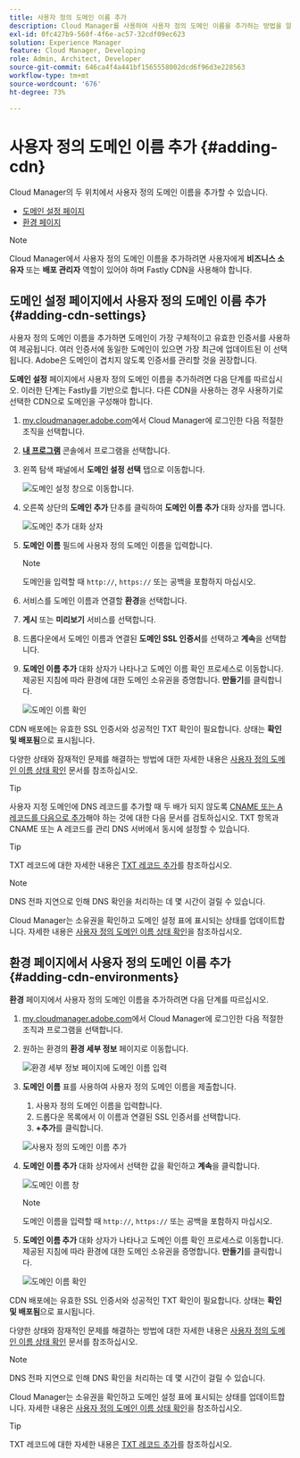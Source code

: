 ```yaml
---
title: 사용자 정의 도메인 이름 추가
description: Cloud Manager를 사용하여 사용자 정의 도메인 이름을 추가하는 방법을 알아봅니다.
exl-id: 0fc427b9-560f-4f6e-ac57-32cdf09ec623
solution: Experience Manager
feature: Cloud Manager, Developing
role: Admin, Architect, Developer
source-git-commit: 646ca4f4a441bf1565558002dcd6f96d3e228563
workflow-type: tm+mt
source-wordcount: '676'
ht-degree: 73%

---
```



# 사용자 정의 도메인 이름 추가 {#adding-cdn}

Cloud Manager의 두 위치에서 사용자 정의 도메인 이름을 추가할 수 있습니다.

* [도메인 설정 페이지](#adding-cdn-settings)
* [환경 페이지](#adding-cdn-environments)

>[!NOTE]
>
>Cloud Manager에서 사용자 정의 도메인 이름을 추가하려면 사용자에게 **비즈니스 소유자** 또는 **배포 관리자** 역할이 있어야 하며 Fastly CDN을 사용해야 합니다.

## 도메인 설정 페이지에서 사용자 정의 도메인 이름 추가 {#adding-cdn-settings}

사용자 정의 도메인 이름을 추가하면 도메인이 가장 구체적이고 유효한 인증서를 사용하여 제공됩니다. 여러 인증서에 동일한 도메인이 있으면 가장 최근에 업데이트된 이 선택됩니다. Adobe은 도메인이 겹치지 않도록 인증서를 관리할 것을 권장합니다.

**도메인 설정** 페이지에서 사용자 정의 도메인 이름을 추가하려면 다음 단계를 따르십시오. 이러한 단계는 Fastly를 기반으로 합니다. 다른 CDN을 사용하는 경우 사용하기로 선택한 CDN으로 도메인을 구성해야 합니다.

1. [my.cloudmanager.adobe.com](https://my.cloudmanager.adobe.com/)에서 Cloud Manager에 로그인한 다음 적절한 조직을 선택합니다.

1. **[내 프로그램](/help/implementing/cloud-manager/navigation.md#my-programs)** 콘솔에서 프로그램을 선택합니다.

1. 왼쪽 탐색 패널에서 **도메인 설정 선택** 탭으로 이동합니다.

   ![도메인 설정 창](/help/implementing/cloud-manager/assets/cdn/cdn-create.png)으로 이동합니다.

1. 오른쪽 상단의 **도메인 추가** 단추를 클릭하여 **도메인 이름 추가** 대화 상자를 엽니다.

   ![도메인 추가 대화 상자](/help/implementing/cloud-manager/assets/cdn/add-cdn1.png)

1. **도메인 이름** 필드에 사용자 정의 도메인 이름을 입력합니다.

   >[!NOTE]
   >
   >도메인을 입력할 때 `http://`, `https://` 또는 공백을 포함하지 마십시오.

1. 서비스를 도메인 이름과 연결할 **환경**&#x200B;을 선택합니다.

1. **게시** 또는 **미리보기** 서비스를 선택합니다.

1. 드롭다운에서 도메인 이름과 연결된 **도메인 SSL 인증서**&#x200B;를 선택하고 **계속**&#x200B;을 선택합니다.

1. **도메인 이름 추가** 대화 상자가 나타나고 도메인 이름 확인 프로세스로 이동합니다. 제공된 지침에 따라 환경에 대한 도메인 소유권을 증명합니다. **만들기**&#x200B;를 클릭합니다.

   ![도메인 이름 확인](/help/implementing/cloud-manager/assets/cdn/cdn-create6.png)

CDN 배포에는 유효한 SSL 인증서와 성공적인 TXT 확인이 필요합니다. 상태는 **확인 및 배포됨**&#x200B;으로 표시됩니다.

다양한 상태와 잠재적인 문제를 해결하는 방법에 대한 자세한 내용은 [사용자 정의 도메인 이름 상태 확인](/help/implementing/cloud-manager/custom-domain-names/check-domain-name-status.md) 문서를 참조하십시오.

>[!TIP]
>
>사용자 지정 도메인에 DNS 레코드를 추가할 때 두 배가 되지 않도록 [CNAME 또는 A 레코드를 다음으로 추가](/help/implementing/cloud-manager/custom-domain-names/configure-dns-settings.md)해야 하는 것에 대한 다음 문서를 검토하십시오. TXT 항목과 CNAME 또는 A 레코드를 관리 DNS 서버에서 동시에 설정할 수 있습니다.

>[!TIP]
>
>TXT 레코드에 대한 자세한 내용은 [TXT 레코드 추가](/help/implementing/cloud-manager/custom-domain-names/add-text-record.md)를 참조하십시오.

>[!NOTE]
>
>DNS 전파 지연으로 인해 DNS 확인을 처리하는 데 몇 시간이 걸릴 수 있습니다.
>
>Cloud Manager는 소유권을 확인하고 도메인 설정 표에 표시되는 상태를 업데이트합니다. 자세한 내용은 [사용자 정의 도메인 이름 상태 확인](/help/implementing/cloud-manager/custom-domain-names/check-domain-name-status.md)을 참조하십시오.

## 환경 페이지에서 사용자 정의 도메인 이름 추가 {#adding-cdn-environments}

**환경** 페이지에서 사용자 정의 도메인 이름을 추가하려면 다음 단계를 따르십시오.

1. [my.cloudmanager.adobe.com](https://my.cloudmanager.adobe.com/)에서 Cloud Manager에 로그인한 다음 적절한 조직과 프로그램을 선택합니다.

1. 원하는 환경의 **환경 세부 정보** 페이지로 이동합니다.

   ![환경 세부 정보 페이지에 도메인 이름 입력](/help/implementing/cloud-manager/assets/cdn/cdn-create4.png)

1. **도메인 이름** 표를 사용하여 사용자 정의 도메인 이름을 제출합니다.

   1. 사용자 정의 도메인 이름을 입력합니다.
   1. 드롭다운 목록에서 이 이름과 연결된 SSL 인증서를 선택합니다.
   1. **+추가**&#x200B;를 클릭합니다.

   ![사용자 정의 도메인 이름 추가](/help/implementing/cloud-manager/assets/cdn/cdn-create3.png)

1. **도메인 이름 추가** 대화 상자에서 선택한 값을 확인하고 **계속**&#x200B;을 클릭합니다.

   ![도메인 이름 창](/help/implementing/cloud-manager/assets/cdn/cdn-create5.png)

   >[!NOTE]
   >
   >도메인 이름을 입력할 때 `http://`, `https://` 또는 공백을 포함하지 마십시오.

1. **도메인 이름 추가** 대화 상자가 나타나고 도메인 이름 확인 프로세스로 이동합니다. 제공된 지침에 따라 환경에 대한 도메인 소유권을 증명합니다. **만들기**&#x200B;를 클릭합니다.

   ![도메인 이름 확인](/help/implementing/cloud-manager/assets/cdn/cdn-create6.png)

CDN 배포에는 유효한 SSL 인증서와 성공적인 TXT 확인이 필요합니다. 상태는 **확인 및 배포됨**&#x200B;으로 표시됩니다.

다양한 상태와 잠재적인 문제를 해결하는 방법에 대한 자세한 내용은 [사용자 정의 도메인 이름 상태 확인](/help/implementing/cloud-manager/custom-domain-names/check-domain-name-status.md) 문서를 참조하십시오.

>[!NOTE]
>
>DNS 전파 지연으로 인해 DNS 확인을 처리하는 데 몇 시간이 걸릴 수 있습니다.
>
>Cloud Manager는 소유권을 확인하고 도메인 설정 표에 표시되는 상태를 업데이트합니다. 자세한 내용은 [사용자 정의 도메인 이름 상태 확인](/help/implementing/cloud-manager/custom-domain-names/check-domain-name-status.md)을 참조하십시오.

>[!TIP]
>
>TXT 레코드에 대한 자세한 내용은 [TXT 레코드 추가](/help/implementing/cloud-manager/custom-domain-names/add-text-record.md)를 참조하십시오.
